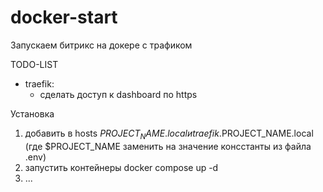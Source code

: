 # docker-start
Запускаем битрикс на докере с трафиком

TODO-LIST
- traefik:
  - сделать доступ к dashboard по https

Установка
1) добавить в hosts $PROJECT_NAME.local и traefik.$PROJECT_NAME.local (где $PROJECT_NAME заменить на значение консстанты из файла .env)
2) запустить контейнеры docker compose up -d
3) ...